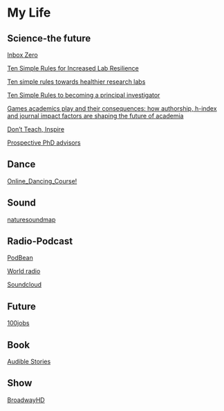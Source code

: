 # My Life

Science-the future
-

[Inbox Zero](https://inboxze.ro/)

[Ten Simple Rules for Increased Lab Resilience](https://ecoevorxiv.org/a6jyk)

[Ten simple rules towards healthier research labs](https://journals.plos.org/ploscompbiol/article?id=10.1371/journal.pcbi.1006914)

[Ten Simple Rules to becoming a principal investigator](https://journals.plos.org/ploscompbiol/article?id=10.1371/journal.pcbi.1007448)

[Games academics play and their consequences: how authorship, h-index and journal impact factors are shaping the future of academia](https://royalsocietypublishing.org/doi/10.1098/rspb.2019.2047)

[Don’t Teach, Inspire](https://academic-chatter.com/blog/dont-teach-inspire/)

[Prospective PhD advisors](https://hfstevance.com/blog/2019/10/23/switch2)

Dance
-

[Online_Dancing_Course!](https://app.steezy.co/dashboard)

Sound
-
[naturesoundmap](http://www.naturesoundmap.com/)

Radio-Podcast
-
[PodBean](https://www.podbean.com/all)

[World radio](http://radio.garden/)

[Soundcloud](https://soundcloud.com/discover)

Future
-
[100jobs](https://100jobsofthefuture.com/)

Book
-
[Audible Stories](https://stories.audible.com/discovery)


Show
-

[BroadwayHD](https://www.broadwayhd.com/)



